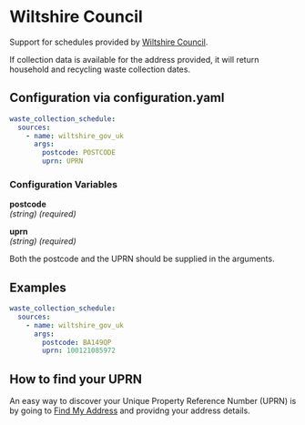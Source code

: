 # Wiltshire Council

Support for schedules provided by [Wiltshire Council](https://wiltshire.gov.uk/).

If collection data is available for the address provided, it will return household and recycling waste collection dates.

## Configuration via configuration.yaml

```yaml
waste_collection_schedule:
  sources:
    - name: wiltshire_gov_uk
      args:
        postcode: POSTCODE
        uprn: UPRN
```

### Configuration Variables

**postcode**  
*(string) (required)*

**uprn**  
*(string) (required)*

Both the postcode and the UPRN should be supplied in the arguments.

## Examples

```yaml
waste_collection_schedule:
  sources:
    - name: wiltshire_gov_uk
      args:
        postcode: BA149QP
        uprn: 100121085972
```

## How to find your UPRN

An easy way to discover your Unique Property Reference Number (UPRN) is by going to [Find My Address](https://www.findmyaddress.co.uk/) and providng your address details.